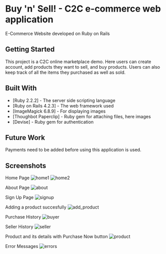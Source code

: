 # Buy 'n' Sell! - C2C e-commerce web application

E-Commerce Website developed on Ruby on Rails

## Getting Started

This project is a C2C online marketplace demo. Here users can create account, add products they want to sell, and buy products. Users can also keep track of all the items they purchased as well as sold.

## Built With

* [Ruby 2.2.2] - The server side scripting language
* [Ruby on Rails 4.2.3] - The web framework used
* [ImageMagick 6.8.9] - For displaying images
* [Thoughbot Paperclip] - Ruby gem for attaching files, here images
* [Devise] - Ruby gem for authentication


## Future Work

Payments need to be added before using this application is used.


## Screenshots


Home Page
![home1](https://user-images.githubusercontent.com/25280843/28184138-c147aa08-682f-11e7-8f95-ac7c7acf5e6d.png)
![home2](https://user-images.githubusercontent.com/25280843/28184162-d97f0382-682f-11e7-8f5d-ce928e8f4891.png)




About Page
![about](https://user-images.githubusercontent.com/25280843/28184176-ebfc5b90-682f-11e7-82ca-607d8e7ee9d8.png)




Sign Up Page
![signup](https://user-images.githubusercontent.com/25280843/28184192-013af7e6-6830-11e7-8a42-3f8ea555eed6.png)




Adding a product succesfully
![add_product](https://user-images.githubusercontent.com/25280843/28184214-1a126812-6830-11e7-84ab-071288ef075c.png)




Purchase History
![buyer](https://user-images.githubusercontent.com/25280843/28184234-338d5c70-6830-11e7-86ce-6211042afce8.png)




Seller History
![seller](https://user-images.githubusercontent.com/25280843/28184247-3f4081dc-6830-11e7-8d2f-0f1941a89ad4.png)




Product and its details with Purchase Now button
![product](https://user-images.githubusercontent.com/25280843/28184268-52efc012-6830-11e7-9ce3-bd076dc94a40.png)




Error Messages
![errors](https://user-images.githubusercontent.com/25280843/28184285-6254b904-6830-11e7-93ba-d9cd2218230b.png)
